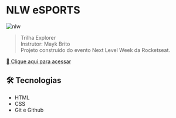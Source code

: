 # NLW eSPORTS

![nlw](https://user-images.githubusercontent.com/93100302/190880823-c23fc361-fd41-4215-a51c-aea73c3776e6.png)

> Trilha Explorer <br>
> Instrutor: Mayk Brito<br>
Projeto construído do evento Next Level Week da Rocketseat.

[🔗 Clique aqui para acessar](http://fpanap.github.com.io/SPORTS)


## 🛠 Tecnologias

- HTML
- CSS
- Git e Github
